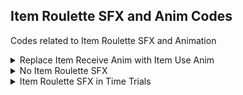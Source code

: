 ## Item Roulette SFX and Anim Codes

Codes related to Item Roulette SFX and Animation

<details>
<summary>Replace Item Receive Anim with Item Use Anim</summary>

This code replaces the item roulette item receive animation with the item use animation. With "Item Cycler", when using or switching an item, it does the item receive anim which is slower and weirder; the use anim is fancier, faster and makes it look
like Mario Kart Wii

```armv7
00169E64 E3A01002
```
</details>

<details>
<summary>No Item Roulette SFX</summary>

Removes Item Roulette sound effect

```armv7
00169E7C E3A00001
```
</details>

<details>
<summary>Item Roulette SFX in Time Trials</summary>

Allows playing Item Roulette sound in Time Trials

```armv7
00169E7C E3A00000
```
</details>